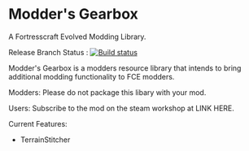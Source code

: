 # Modder's Gearbox
A Fortresscraft Evolved Modding Library.

Release Branch Status : [![Build status](https://pacas00.visualstudio.com/Modders%20Gearbox/_apis/build/status/Modders%20Gearbox-CI)](https://pacas00.visualstudio.com/Modders%20Gearbox/_build/latest?definitionId=12)

Modder's Gearbox is a modders resource library that intends to bring additional modding functionality to FCE modders.


Modders: Please do not package this libary with your mod.

Users: Subscribe to the mod on the steam workshop at LINK HERE.




Current Features:
* TerrainStitcher

